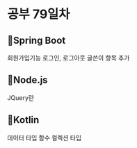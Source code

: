<h1>공부 79일차</h1>


<h2>📌Spring Boot</h2>
회원가입기능
로그인, 로그아웃
글쓴이 항목 추가

<h2>📌Node.js</h2>
JQuery란


<h2>📌Kotlin</h2>
데이터 타입
함수
컬렉션 타입
